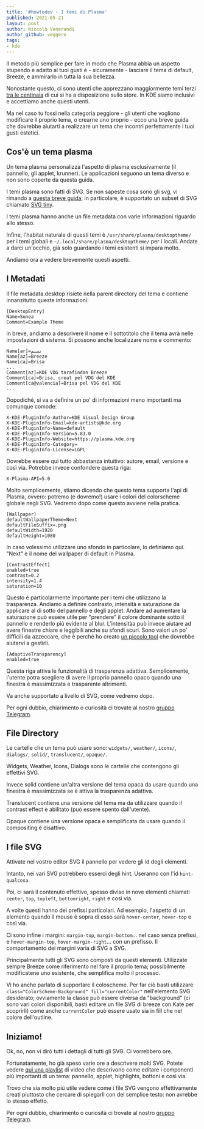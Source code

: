 ```yaml
---
title: '#howtodev - I temi di Plasma' 
published: 2021-05-21 
layout: post 
author: Niccolò Venerandi
author_github: veggero 
tags: 
- kde 
---
```


Il metodo più semplice per fare in modo che Plasma abbia un aspetto stupendo e adatto ai tuoi gusti è - sicuramente - lasciare il tema di default, Breeze, e ammirarlo in tutta la sua bellezza.

Nonostante questo, ci sono utenti che apprezzano maggiormente temi terzi [tra le centinaia](https://store.kde.org/browse/cat/104/ord/rating/) di cui si ha a disposizione sullo store. In KDE siamo inclusivi e accettiamo anche questi utenti.

Ma nel caso tu fossi nella categoria peggiore - gli utenti che vogliono modificare il proprio tema, o crearne uno proprio - ecco una breve guida che dovrebbe aiutarti a realizzare un tema che incontri perfettamente i tuoi gusti estetici.

## Cos'è un tema plasma
Un tema plasma personalizza l'aspetto di plasma esclusivamente (il pannello, gli applet, krunner). Le applicazioni seguono un tema diverso e non sono coperte da questa guida. 

I temi plasma sono fatti di SVG. Se non sapeste cosa sono gli svg, vi rimando a [questa breve guida](https://www.w3.org/TR/SVG2/); in particolare, è supportato un subset di SVG chiamato [SVG tiny](https://www.w3.org/TR/SVGTiny12/intro.html).

I temi plasma hanno anche un file metadata con varie informazioni riguardo allo stesso.

Infine, l'habitat naturale di questi temi è `/usr/share/plasma/desktoptheme/` per i temi globali e `~/.local/share/plasma/desktoptheme/` per i locali. Andate a darci un'occhio, già solo guardando i temi esistenti si impara molto.

Andiamo ora a vedere brevemente questi aspetti.

## I Metadati 
Il file metadata.desktop risiete nella parent directory del tema e contiene innanzitutto queste informazioni:

```
[DesktopEntry]
Name=Sonea
Comment=Example Theme
```

in breve, andiamo a descrivere il nome e il sottotitolo che il tema avrà nelle impostazioni di sistema. Si possono anche localizzare nome e commento:

```
Name[ar]=نسيم
Name[az]=Breeze
Name[ca]=Brisa
...
Comment[az]=KDE VDG tərəfindən Breeze
Comment[ca]=Brisa, creat pel VDG del KDE
Comment[ca@valencia]=Brisa pel VDG del KDE
...
```
 
 Dopodiché, si va a definire un po' di informazioni meno importanti ma comunque comode:
 
```
X-KDE-PluginInfo-Author=KDE Visual Design Group
X-KDE-PluginInfo-Email=kde-artists@kde.org
X-KDE-PluginInfo-Name=default
X-KDE-PluginInfo-Version=5.83.0
X-KDE-PluginInfo-Website=https://plasma.kde.org
X-KDE-PluginInfo-Category=
X-KDE-PluginInfo-License=LGPL
```
 
Dovrebbe essere qui tutto abbastanza intuitivo: autore, email, versione e così via. Potrebbe invece confondere questa riga:

```
X-Plasma-API=5.0
```

Molto semplicemente, stiamo dicendo che questo tema supporta l'api di Plasma, ovvero: potremo (e dovremo!) usare i colori del colorscheme globale negli SVG. Vedremo dopo come questo avviene nella pratica.

```
[Wallpaper]
defaultWallpaperTheme=Next
defaultFileSuffix=.png
defaultWidth=1920
defaultHeight=1080
```

In caso volessimo utilizzare uno sfondo in particolare, lo definiamo qui. "Next" è il nome del wallpaper di default in Plasma.

```
[ContrastEffect]
enabled=true
contrast=0.2
intensity=1.4
saturation=10
```

Questo è particolarmente importante per i temi che utilizzano la trasparenza. Andiamo a definire contrasto, intensità e saturazione da applicare al di sotto del pannello e degli applet. Andare ad aumentare la saturazione può essere utile per "prendere" il colore dominante sotto il pannello e renderlo più evidente al blur. L'intensitàa può invece aiutare ad avere finestre chiare e leggibili anche su sfondi scuri. Sono valori un po' difficili da azzeccare, che è perché ho creato [un piccolo tool](https://niccolo.venerandi.com/backstage/files/ownopacity/main.html) che dovrebbe aiutarvi a gestirli.

```
[AdaptiveTransparency]
enabled=true
```

Questa riga attiva le funzionalità di trasparenza adattiva. Semplicemente, l'utente potra scegliere di avere il proprio pannello opaco quando una finestra è massimizzata e trasparente altrimenti.

Va anche supportato a livello di SVG, come vedremo dopo.

Per ogni dubbio, chiarimento o curiosità ci trovate al nostro [gruppo Telegram](https://t.me/linuxpeople).

## File Directory
Le cartelle che un tema può usare sono: `widgets/`, `weather/`, `icons/`, `dialogs/`, `solid/`, `translucent/`, `opaque/`.

Widgets, Weather, Icons, Dialogs sono le cartelle che contengono gli effettivi SVG.

Invece solid contiene un'altra versione del tema opaca da usare quando una finestra è massimizzata se è attiva la trasparenza adattiva.

Translucent contiene una versione del tema ma da utilizzare quando il contrast effect è abilitato (può essere spento dall'utente).

Opaque contiene una versione opaca e semplificata da usare quando il compositing è disattivo.

## I file SVG
Attivate nel vostro editor SVG il pannello per vedere gli id degli elementi.

Intanto, nei vari SVG potrebbero esserci degli hint. Useranno con l'id `hint-qualcosa`. 

Poi, ci sarà il contenuto effettivo, spesso diviso in nove elementi chiamati `center`, `top`, `topleft`, `bottomright`, `right` e così via.

A volte questi hanno dei prefissi particolari. Ad esempio, l'aspetto di un elemento quando il mouse è sopra di esso sarà `hover-center`, `hover-top` e così via.

Ci sono infine i margini: `margin-top`, `margin-bottom`... nel caso senza prefissi, e `hover-margin-top`, `hover-margin-right`... con un prefisso. Il comportamento dei margini varia di SVG a SVG.

Principalmente tutti gli SVG sono composti da questi elementi. Utilizzate sempre Breeze come riferimento nel fare il proprio tema; possibilmente modificatene uno esistente, che semplifica molto il processo.

Vi ho anche parlato di supportare il coloscheme. Per far ciò basti utilizzare `class="ColorScheme-Background" fill="currentColor"` nell'elemento SVG desiderato; ovviamente la classe può essere diversa da "background" (ci sono vari colori disponibili, basti editare un file SVG di breeze con Kate per scoprirli) come anche `currentColor` può essere usato sia in fill che nel colore dell'outline.

## Iniziamo!
Ok, no, non vi dirò tutti i dettagli di tutti gli SVG. Ci vorrebbero ore.

Fortunatamente, ho già speso varie ore a descrivere molti SVG. Potete vedere [qui una playlist](https://www.youtube.com/watch?v=XrNWYt_vciA&list=PLX3_anRd8Mp7ibLDlSEJHNzSBaTslFp-x) di video che descrivono come editare i componenti più importanti di un tema: pannello, applet, highlights, bottoni e così via.

Trovo che sia molto più utile vedere come i file SVG vengono effettivamente creati piuttosto che cercare di spiegarli con del semplice testo: non avrebbe lo stesso effetto.

Per ogni dubbio, chiarimento o curiosità ci trovate al nostro [gruppo Telegram](https://t.me/linuxpeople).
